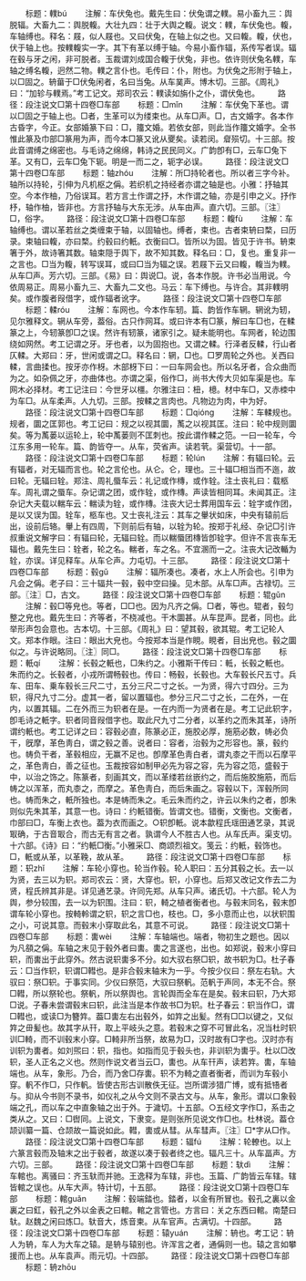 <!-- { "loadSidebar": true } -->
　　标题：轐bú
　　注解：车伏兔也。戴先生曰：伏兔谓之轐。易小畜九三：舆脱辐。大畜九二：舆脱輹。大壮九四：壮于大舆之輹。说文：轐，车伏兔也。輹，车轴缚也。释名：屐，似人屐也。又曰伏兔，在轴上似之也。又曰輹。輹，伏也，伏于轴上也。按轐輹实一字。其下有革以缚于轴。今易小畜作辐，系传写者误。辐在毂与牙之闲，非可脱者。玉裁谓刘成国合輹于伏兔，非也。依许则伏兔名轐，车轴之缚名輹，迥然二物。轐之言仆也。毛传曰：仆，附也。为伏兔之形附于轴上，以□固之。辀葘于□伏兔闲者，名曰当兔。从车菐声。博木切。三部。《周礼》曰：“加轸与轐焉。”考工记文。郑司农云：轐读如旃仆之仆，谓伏兔也。
　　路径：段注说文□第十四卷□车部
　　标题：□mǐn
　　注解：车伏兔下革也。谓以□固之于轴上也。□者，生革可以为缕束也。从车□声。□，古文婚字。各本作古昏字，今正。女部婚篆下曰：□，籒文婚。若依女部，则此当作籒文婚字。全书惟此篆及巾部□篆用为声，而今本□篆又讹从夒矣。读若闵。睂殒切。十三部。按此音谓缚之绵密也。与毛诗之绵绵，韩诗之民民同义。广韵卽有□，云车□兔下革。又有□，云车□兔下轭。明是一而二之，轭字必误。
　　路径：段注说文□第十四卷□车部
　　标题：轴zhóu
　　注解：所□持轮者也。所以者三字今补。轴所以持轮，引伸为凡机枢之偁。若织机之持经者亦谓之轴是也。小雅：抒轴其空。今本作柚，乃俗误耳。若方言土作谓之抒，木作谓之轴，亦是引申之义。抒作杼，轴作柚，皆非也。方言抒轴与大东无涉。从车由声。直六切。三部。〖注〗□，俗字。
　　路径：段注说文□第十四卷□车部
　　标题：輹fù
　　注解：车轴缚也。谓以革若丝之类缠束于轴，以固轴也。缚者，束也。古者束辀曰楘，曰历录。束轴曰輹，亦曰楘。约毂曰约軝。衣衡曰□。皆所以为固。皆见于许书。辀束箸于外，故诗箸其数。轴束隠于舆下，故不知其数。释名曰：□，复也。重复非一之言也。□当为輹，转写误耳，或曰□当为辐之误。若屐下云又曰輹，輹当为轐。从车□声。芳六切。三部。《易》曰：舆说□。说，各本作脱。许书必当用说。今依周易正。周易小畜九三、大畜九二文也。马云：车下缚也。与许合。其非轐明矣。或作腹者叚借字，或作辐者讹字。
　　路径：段注说文□第十四卷□车部
　　标题：輮róu
　　注解：车网也。今本作车轫。篇、韵皆作车辋。辋讹为轫，见尔雅释文。辋从车旁，葢俗。古只作网耳。或曰许本有□篆，解曰车□也，在輮篆之上，今轫篆卽□之误。然许有轫篆，诸家引之。疑未能明也。车网者，轮边围绕如网然。考工记谓之牙。牙也者，以为固抱也。又谓之輮。行泽者反輮，行山者仄輮。大郑曰：牙，世闲或谓之□。释名曰：辋，□也。□罗周轮之外也。关西曰輮，言曲揉也。按牙亦作枒。木部枒下曰：一曰车网会也。所以名牙者，合众曲而为之。如杂佩之牙，亦曲体也。亦谓之渠，俗作□，尚书大传大贝如车渠是也。车网木必择材。考工记注曰：今世牙以橿。尔雅注曰：杻，檍。材中车□，又赤栜中为车□。从车柔声。人九切。三部。按輮之言肉也。凡物边为肉，中为好。
　　路径：段注说文□第十四卷□车部
　　标题：□qiónɡ
　　注解：车輮规也。规者，圜之匡郭也。考工记曰：规之以视其圜，萭之以视其匡。注曰：轮中规则圜矣。等为萭蒌以运轮上，轮中萭蒌则不匡刺也。按此谓作輮之笵。一曰一轮车，今江东多用一轮车。篇、韵皆夺一。从车，荧省声。读若茕。渠营切。十一部。
　　路径：段注说文□第十四卷□车部
　　标题：轮lún
　　注解：有辐曰轮。云有辐者，对无辐而言也。轮之言伦也。从仑。仑，理也。三十辐□相当而不迤，故曰轮。无辐曰辁。郑注、周礼蜃车云：礼记或作槫，或作辁。注土丧礼曰：载柩车。周礼谓之蜃车。杂记谓之团，或作辁，或作槫。声读皆相同耳。未闻其正。注杂记大夫载以輲车云：輲读为辁，或作槫。注丧大记士葬用国车云：辁字或作团，是以又误为国。辁车，柩车也。又士丧礼注云：其车之轝状如床，中央有辕前后出，设前后辂。轝上有四周，下则前后有轴，以辁为轮。按郑于礼经、杂记□引许叔重说文解字曰：有辐曰轮，无辐曰辁。而以輲蜃团槫皆卽辁字。但许不言丧车无辐也。戴先生曰：辁者，轮之名。輲者，车之名。不宜溷而一之。注丧大记改輴为辁，亦误。详见释车。从车仑声。力屯切。十三部。
　　路径：段注说文□第十四卷□车部
　　标题：毂ɡǔ
　　注解：辐所凑也。凑者，水上人所会也。引申为凡会之偁。老子曰：三十辐共一毂，毂中空曰操。见木部。从车□声。古禄切。三部。〖注〗□，古文。
　　路径：段注说文□第十四卷□车部
　　标题：辊ɡǔn
　　注解：毂□等皃也。等者，□□也。因为凡齐之偁。□者，等也。辊者，毂匀整之皃也。戴先生曰：齐等者，不桡减也。干木圜甚。从车昆声。昆者，同也。此举形声包会意也。古本切。十三部。《周礼》曰：望其毂，欲其辊。考工记轮人文。郑本作眼。注曰：眼出大皃也。今按郑本当是作睍。睍者，目出皃也。毂之圜似之。与许说略同。〖注〗同□。
　　路径：段注说文□第十四卷□车部
　　标题：軝qí
　　注解：长毂之軝也，□朱约之。小雅斯干传曰：軧，长毂之軝也。朱而约之。长毂者，小戎所谓畅毂也。传曰：畅毂，长毂也。大车毂长尺五寸。兵车、田车、乗车毂长三尺二寸，五分三尺二寸之长。一为贤，得六寸四分。三为轵，得尺九寸二分。虚其一者，留以置辐也。参分三尺二寸之长，二在外，一在内，以置其辐。二在外而三为轵者在是。一在内而一为贤者在是。考工记此轵字，卽毛诗之軝字。轵者同音叚借字也。取此尺九寸二分者，以革约之而朱其革，诗所谓约軝也。考工记详之曰：容毂必直，陈篆必正，施胶必厚，施筋必数，帱必负干，旣摩，革色靑白，谓之毂之善。说者曰：容者，治毂为之形容也。篆，毂约也。帱负干者，革毂相应，无赢不足也。卽摩革色靑白者，谓丸桼之干而以石摩平之，革色靑白，善之征也。玉裁按容如制甲必先为容之容，先为容之笵，盛毂于中，以治之饰之。陈篆者，刻画其文，而以革缕若丝嵌约之，而后施胶施筋，而后帱之以浑革，而丸桼之，而摩之。革色靑白，而后朱画之。容毂以下，浑毂所同也。帱而朱之，軝所独也。本是帱而朱之。毛云朱而约之，许云以朱约之者，卽朱则似先朱其革，其意一也。诗曰：约軝错衡。皆谓文也。错衡，文衡也。文衡者，巾部曰□，车衡上衣也。葢为衣而画之。○轵卽軝。说本歙程氏瑶田通艺录，其说冣确，于古音冣合，而古无有言之者。孰谓今人不胜古人也。从车氏声。渠支切。十六部。《诗》曰：“约軝□衡。”小雅采□、商颂烈祖文。笺云：约軝，毂饰也。□，軝或从革，以革鞔，故从革。
　　路径：段注说文□第十四卷□车部
　　标题：轵zhǐ
　　注解：车轮小穿也。轮当作毂。轮人职曰：五分其毂之长。去一以为贤，去三以为轵。郑司农云：贤，大穿也。轵，小穿也。后郑又改记文作去二为贤，程氏辨其非是。详见通艺录。许同先郑。从车只声。诸氏切。十六部。轮人为舆，参分较围，去一以为轵围。注曰：轵，輢之植者衡者也。与毂末同名，毂末卽谓车轮小穿也。按輢軨谓之轵，轵之言□也，枝也。□，多小意而止也，以状轵围之小，可说其意。而毂末小穿取此名，其意不可说。
　　路径：段注说文□第十四卷□车部
　　标题：軎wèi
　　注解：车轴端也。端者，物初生之题也。因以为凡頟之偁。车轴之末见于毂外者曰軎。軎之言遂也，出也。如郑说，毂末小穿曰轵，而軎出于此穿外。然古说轵軎多不分。如大驭右祭□轵，故书轵为□。杜子春云：□当作轵，轵谓□轊也。是非合毂末轴末为一乎。今按少仪曰：祭左右轨。大驭曰：祭□轵。于事实同。少仪曰祭笵，大驭曰祭軓。范軓于声同，本无不合。祭□轊，所以祭轮也。祭軓，所以祭舆也。言轮舆而全车在是矣。毂末曰轵，乃大郑□说。子春未尝谓毂末曰轵，此注当是本作故书□为轵。杜子春云：轵当作□，谓□轊也，或读□为簪筓。葢□軎左右出毂外，如筓之出髪。然有□□以键之，又似筓之毌髪也。故其字从幵，取上平岐头之意。若毂末之穿不可冒此名，况当杜时轵训□輢，而不训毂末小穿。□輢非所当祭，故易为□，汉时故有□字也。汉时亦有训轵为軎者。如刘煕曰：轵，指也。如指而见于毂头也，非训轵为軎乎。杜以□改轵，圣人正名之义也。然则作说文者当云□，軎也。从车幵声，读若筓。軎，车轴端也。从车，象形。乃合，而乃舍□存軎。轵不为輢之直者衡者，而训为车毂小穿。軓不作□，只作軓。皆使古形古训散佚无征。岂所谓涉猎广博，或有抵啎者与。抑从今书则不录书，如仪礼之从今文则不录古文与。从车，象形。谓以口象毂端之孔，而以车之中直象轴之出于外。于濊切。十五部。○五经文字作□，系击之类从之。又曰：□辔同。上说文，下隶变。是则张所见说文作□也。杜林说。葢仓颉训纂一篇、仓颉故一篇说如此。轊，軎或从彗。从车彗声。〖注〗□*字从□作。
　　路径：段注说文□第十四卷□车部
　　标题：辐fú
　　注解：轮轑也。以上六篆言毂而及轴末之出于毂者，故遂以凑于毂者终之也。辐凡三十。从车畐声。方六切。三部。
　　路径：段注说文□第十四卷□车部
　　标题：轪dì
　　注解：车輨也。离骚曰：齐玉轪而并驰。王逸释为车辖，非也。玉篇、广韵皆云车辖。辖皆輨之误也。从车大声。特计切，十五部。
　　路径：段注说文□第十四卷□车部
　　标题：輨ɡuǎn
　　注解：毂端錔也。錔者，以金有所冒也。毂孔之裏以金裏之曰釭，毂孔之外以金表之曰輨。輨之言管也。方言曰：关之东西曰輨。南楚曰轪。赵魏之闲曰炼□。轪音大，炼音柬。从车官声。古满切。十四部。
　　路径：段注说文□第十四卷□车部
　　标题：辕yuán
　　注解：辀也。考工记：辀人为辀，车人为大车之辕。是辀与辕别也。许浑言之者，通偁则一也。辕之言如攀援而上也。从车袁声。雨元切。十四部。
　　路径：段注说文□第十四卷□车部
　　标题：辀zhōu
